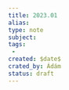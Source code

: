 ```yaml
---
title: 2023.01
alias:
type: note
subject:
tags: 
 - 
created: $date$
crated_by: Ádám
status: draft
---
```

